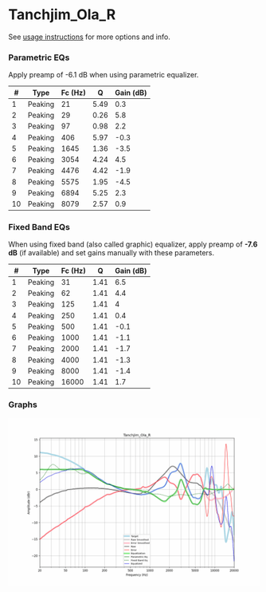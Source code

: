 # Tanchjim_Ola_R
See [usage instructions](https://github.com/jaakkopasanen/AutoEq#usage) for more options and info.

### Parametric EQs
Apply preamp of -6.1 dB when using parametric equalizer.

|   # | Type    |   Fc (Hz) |    Q |   Gain (dB) |
|-----|---------|-----------|------|-------------|
|   1 | Peaking |        21 | 5.49 |         0.3 |
|   2 | Peaking |        29 | 0.26 |         5.8 |
|   3 | Peaking |        97 | 0.98 |         2.2 |
|   4 | Peaking |       406 | 5.97 |        -0.3 |
|   5 | Peaking |      1645 | 1.36 |        -3.5 |
|   6 | Peaking |      3054 | 4.24 |         4.5 |
|   7 | Peaking |      4476 | 4.42 |        -1.9 |
|   8 | Peaking |      5575 | 1.95 |        -4.5 |
|   9 | Peaking |      6894 | 5.25 |         2.3 |
|  10 | Peaking |      8079 | 2.57 |         0.9 |

### Fixed Band EQs
When using fixed band (also called graphic) equalizer, apply preamp of **-7.6 dB** (if available) and set gains manually with these parameters.

|   # | Type    |   Fc (Hz) |    Q |   Gain (dB) |
|-----|---------|-----------|------|-------------|
|   1 | Peaking |        31 | 1.41 |         6.5 |
|   2 | Peaking |        62 | 1.41 |         4.4 |
|   3 | Peaking |       125 | 1.41 |         4   |
|   4 | Peaking |       250 | 1.41 |         0.4 |
|   5 | Peaking |       500 | 1.41 |        -0.1 |
|   6 | Peaking |      1000 | 1.41 |        -1.1 |
|   7 | Peaking |      2000 | 1.41 |        -1.7 |
|   8 | Peaking |      4000 | 1.41 |        -1.3 |
|   9 | Peaking |      8000 | 1.41 |        -1.4 |
|  10 | Peaking |     16000 | 1.41 |         1.7 |

### Graphs
![](./Tanchjim_Ola_R.png)
